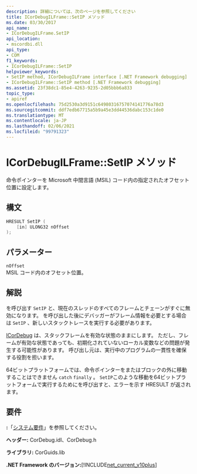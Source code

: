 ```yaml
---
description: 詳細については、次のページを参照してください
title: ICorDebugILFrame::SetIP メソッド
ms.date: 03/30/2017
api_name:
- ICorDebugILFrame.SetIP
api_location:
- mscordbi.dll
api_type:
- COM
f1_keywords:
- ICorDebugILFrame::SetIP
helpviewer_keywords:
- SetIP method, ICorDebugILFrame interface [.NET Framework debugging]
- ICorDebugILFrame::SetIP method [.NET Framework debugging]
ms.assetid: 23f38dc1-85e4-4263-9235-2d05bbb6a833
topic_type:
- apiref
ms.openlocfilehash: 75d2530a3d9151c64980316757074141776a78d3
ms.sourcegitcommit: ddf7edb67715a5b9a45e3dd44536dabc153c1de0
ms.translationtype: MT
ms.contentlocale: ja-JP
ms.lasthandoff: 02/06/2021
ms.locfileid: "99791323"
---
```

# <a name="icordebugilframesetip-method"></a>ICorDebugILFrame::SetIP メソッド

命令ポインターを Microsoft 中間言語 (MSIL) コード内の指定されたオフセット位置に設定します。  
  
## <a name="syntax"></a>構文  
  
```cpp  
HRESULT SetIP (  
    [in] ULONG32 nOffset  
);  
```  
  
## <a name="parameters"></a>パラメーター  

 `nOffset`  
 MSIL コード内のオフセット位置。  
  
## <a name="remarks"></a>解説  

 を呼び出す `SetIP` と、現在のスレッドのすべてのフレームとチェーンがすぐに無効になります。 を呼び出した後にデバッガーがフレーム情報を必要とする場合は `SetIP` 、新しいスタックトレースを実行する必要があります。  
  
 [ICorDebug](icordebug-interface.md) は、スタックフレームを有効な状態のままにします。 ただし、フレームが有効な状態であっても、初期化されていないローカル変数などの問題が発生する可能性があります。 呼び出し元は、実行中のプログラムの一貫性を確保する役割を担います。  
  
 64ビットプラットフォームでは、命令ポインターをまたはブロックの外に移動することはできません `catch` `finally` 。 `SetIP`このような移動を64ビットプラットフォームで実行するためにを呼び出すと、エラーを示す HRESULT が返されます。  
  
## <a name="requirements"></a>要件  

 **:**「[システム要件](../../get-started/system-requirements.md)」を参照してください。  
  
 **ヘッダー:** CorDebug.idl、CorDebug.h  
  
 **ライブラリ:** CorGuids.lib  
  
 **.NET Framework のバージョン:**[!INCLUDE[net_current_v10plus](../../../../includes/net-current-v10plus-md.md)]
